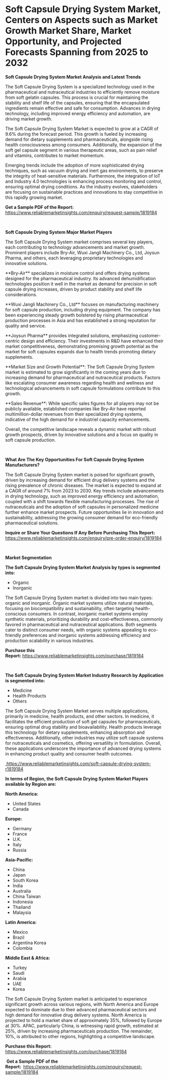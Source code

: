 <p><h1>Soft Capsule Drying System Market, Centers on Aspects such as Market Growth Market Share, Market Opportunity, and Projected Forecasts Spanning from 2025 to 2032</h1></p><p><strong>Soft Capsule Drying System Market Analysis and Latest Trends</strong></p>
<p><p>The Soft Capsule Drying System is a specialized technology used in the pharmaceutical and nutraceutical industries to efficiently remove moisture from soft gelatin capsules. This process is crucial for maintaining the stability and shelf life of the capsules, ensuring that the encapsulated ingredients remain effective and safe for consumption. Advances in drying technology, including improved energy efficiency and automation, are driving market growth.</p><p>The Soft Capsule Drying System Market is expected to grow at a CAGR of 9.6% during the forecast period. This growth is fueled by increasing demand for dietary supplements and pharmaceuticals, alongside rising health consciousness among consumers. Additionally, the expansion of the soft gel capsule segment in various therapeutic areas, such as pain relief and vitamins, contributes to market momentum. </p><p>Emerging trends include the adoption of more sophisticated drying techniques, such as vacuum drying and inert gas environments, to preserve the integrity of heat-sensitive materials. Furthermore, the integration of IoT and Industry 4.0 technologies is enhancing process monitoring and control, ensuring optimal drying conditions. As the industry evolves, stakeholders are focusing on sustainable practices and innovations to stay competitive in this rapidly growing market.</p></p>
<p><strong>Get a Sample PDF of the Report:&nbsp;</strong> <a href="https://www.reliablemarketinsights.com/enquiry/request-sample/1819184?utm_campaign=1937&utm_medium=2&utm_source=Github&utm_content=ia&utm_term=14042025&utm_id=soft-capsule-drying-system">https://www.reliablemarketinsights.com/enquiry/request-sample/1819184</a></p>
<p>&nbsp;</p>
<p><strong>Soft Capsule Drying System Major Market Players</strong></p>
<p><p>The Soft Capsule Drying System market comprises several key players, each contributing to technology advancements and market growth. Prominent players include Bry-Air, Wuxi Jangli Machinery Co., Ltd, Joysun Pharma, and others, each leveraging proprietary technologies and innovative solutions.</p><p>**Bry-Air** specializes in moisture control and offers drying systems designed for the pharmaceutical industry. Its advanced dehumidification technologies position it well in the market as demand for precision in soft capsule drying increases, driven by product stability and shelf life considerations.</p><p>**Wuxi Jangli Machinery Co., Ltd** focuses on manufacturing machinery for soft capsule production, including drying equipment. The company has been experiencing steady growth bolstered by rising pharmaceutical production processes in Asia and has established a strong reputation for quality and service.</p><p>**Joysun Pharma** provides integrated solutions, emphasizing customer-centric design and efficiency. Their investments in R&D have enhanced their market competitiveness, demonstrating promising growth potential as the market for soft capsules expands due to health trends promoting dietary supplements.</p><p>**Market Size and Growth Potential**: The Soft Capsule Drying System market is estimated to grow significantly in the coming years due to increasing demand for pharmaceutical and nutraceutical products. Factors like escalating consumer awareness regarding health and wellness and technological advancements in soft capsule formulations contribute to this growth.</p><p>**Sales Revenue**: While specific sales figures for all players may not be publicly available, established companies like Bry-Air have reported multimillion-dollar revenues from their specialized drying systems, indicative of the high demand for e industriel capacity enhancements.</p><p>Overall, the competitive landscape reveals a dynamic market with robust growth prospects, driven by innovative solutions and a focus on quality in soft capsule production.</p></p>
<p>&nbsp;</p>
<p><strong>What Are The Key Opportunities For Soft Capsule Drying System Manufacturers?</strong></p>
<p><p>The Soft Capsule Drying System market is poised for significant growth, driven by increasing demand for efficient drug delivery systems and the rising prevalence of chronic diseases. The market is expected to expand at a CAGR of around 7% from 2023 to 2030. Key trends include advancements in drying technology, such as improved energy efficiency and automation, coupled with a shift towards flexible manufacturing processes. The rise of nutraceuticals and the adoption of soft capsules in personalized medicine further enhance market prospects. Future opportunities lie in innovation and sustainability, addressing the growing consumer demand for eco-friendly pharmaceutical solutions.</p></p>
<p><strong>Inquire or Share Your Questions If Any Before Purchasing This Report:</strong> <a href="https://www.reliablemarketinsights.com/enquiry/pre-order-enquiry/1819184?utm_campaign=1937&utm_medium=2&utm_source=Github&utm_content=ia&utm_term=14042025&utm_id=soft-capsule-drying-system">https://www.reliablemarketinsights.com/enquiry/pre-order-enquiry/1819184</a></p>
<p>&nbsp;</p>
<p><strong>Market Segmentation</strong></p>
<p><strong>The Soft Capsule Drying System Market Analysis by types is segmented into:</strong></p>
<p><ul><li>Organic</li><li>Inorganic</li></ul></p>
<p><p>The Soft Capsule Drying System market is divided into two main types: organic and inorganic. Organic market systems utilize natural materials, focusing on biocompatibility and sustainability, often targeting health-conscious consumers. In contrast, inorganic market systems employ synthetic materials, prioritizing durability and cost-effectiveness, commonly favored in pharmaceutical and nutraceutical applications. Both segments cater to distinct consumer needs, with organic systems appealing to eco-friendly preferences and inorganic systems addressing efficiency and production scalability in various industries.</p></p>
<p><strong>Purchase this Report:&nbsp;</strong><a href="https://www.reliablemarketinsights.com/purchase/1819184?utm_campaign=1937&utm_medium=2&utm_source=Github&utm_content=ia&utm_term=14042025&utm_id=soft-capsule-drying-system">https://www.reliablemarketinsights.com/purchase/1819184</a></p>
<p>&nbsp;</p>
<p><strong>The Soft Capsule Drying System Market Industry Research by Application is segmented into:</strong></p>
<p><ul><li>Medicine</li><li>Health Products</li><li>Others</li></ul></p>
<p><p>The Soft Capsule Drying System Market serves multiple applications, primarily in medicine, health products, and other sectors. In medicine, it facilitates the efficient production of soft gel capsules for pharmaceuticals, ensuring optimal drug stability and bioavailability. Health products leverage this technology for dietary supplements, enhancing absorption and effectiveness. Additionally, other industries may utilize soft capsule systems for nutraceuticals and cosmetics, offering versatility in formulation. Overall, these applications underscore the importance of advanced drying systems in enhancing product quality and consumer health outcomes.</p></p>
<p><a href="https://www.reliablemarketinsights.com/soft-capsule-drying-system-r1819184?utm_campaign=1937&utm_medium=2&utm_source=Github&utm_content=ia&utm_term=14042025&utm_id=soft-capsule-drying-system">&nbsp;https://www.reliablemarketinsights.com/soft-capsule-drying-system-r1819184</a></p>
<p><strong>In terms of Region, the Soft Capsule Drying System Market Players available by Region are:</strong></p>
<p>
    <p> <strong> North America: </strong>
        <ul>
            <li>United States</li>
            <li>Canada</li>
        </ul>
        </p> 
    <p> <strong> Europe: </strong>
        <ul>
            <li>Germany</li>
            <li>France</li>
            <li>U.K.</li>
            <li>Italy</li>
            <li>Russia</li>
        </ul>
        </p> 
    <p> <strong> Asia-Pacific: </strong>
        <ul>
            <li>China</li>
            <li>Japan</li>
            <li>South Korea</li>
            <li>India</li>
            <li>Australia</li>
            <li>China Taiwan</li>
            <li>Indonesia</li>
            <li>Thailand</li>
            <li>Malaysia</li>
        </ul>
        </p> 
    <p> <strong> Latin America: </strong>
        <ul>
            <li>Mexico</li>
            <li>Brazil</li>
            <li>Argentina Korea</li>
            <li>Colombia</li>
        </ul>
        </p> 
    <p> <strong> Middle East & Africa: </strong>
        <ul>
            <li>Turkey</li>
            <li>Saudi</li>
            <li>Arabia</li>
            <li>UAE</li>
            <li>Korea</li>
        </ul>
    </p>
    </p>
<p><p>The Soft Capsule Drying System market is anticipated to experience significant growth across various regions, with North America and Europe expected to dominate due to their advanced pharmaceutical sectors and high demand for innovative drug delivery systems. North America is projected to hold a market share of approximately 35%, followed by Europe at 30%. APAC, particularly China, is witnessing rapid growth, estimated at 25%, driven by increasing pharmaceuticals production. The remainder, 10%, is attributed to other regions, highlighting a competitive landscape.</p></p>
<p><strong>Purchase this Report: </strong><a href="https://www.reliablemarketinsights.com/purchase/1819184?utm_campaign=1937&utm_medium=2&utm_source=Github&utm_content=ia&utm_term=14042025&utm_id=soft-capsule-drying-system">https://www.reliablemarketinsights.com/purchase/1819184</a></p>
<p>&nbsp;<strong>Get a Sample PDF of the Report:&nbsp;&nbsp;</strong><a href="https://www.reliablemarketinsights.com/enquiry/request-sample/1819184?utm_campaign=1937&utm_medium=2&utm_source=Github&utm_content=ia&utm_term=14042025&utm_id=soft-capsule-drying-system">https://www.reliablemarketinsights.com/enquiry/request-sample/1819184</a></p>
<p><strong></strong></p>
<p><p></p><p></p><p></p></p>